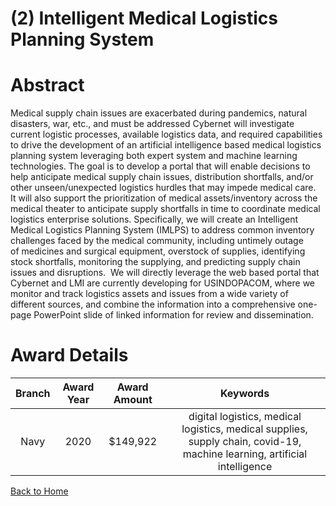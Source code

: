 
(2) Intelligent Medical Logistics Planning System
=================================================

# Abstract


Medical supply chain issues are exacerbated during pandemics, natural disasters, war, etc., and must be addressed Cybernet will investigate current logistic processes, available logistics data, and required capabilities to drive the development of an artificial intelligence based medical logistics planning system leveraging both expert system and machine learning technologies. The goal is to develop a portal that will enable decisions to help anticipate medical supply chain issues, distribution shortfalls, and/or other unseen/unexpected logistics hurdles that may impede medical care.  It will also support the prioritization of medical assets/inventory across the medical theater to anticipate supply shortfalls in time to coordinate medical logistics enterprise solutions. Specifically, we will create an Intelligent Medical Logistics Planning System (IMLPS) to address common inventory challenges faced by the medical community, including untimely outage of medicines and surgical equipment, overstock of supplies, identifying stock shortfalls, monitoring the supplying, and predicting supply chain issues and disruptions.  We will directly leverage the web based portal that Cybernet and LMI are currently developing for USINDOPACOM, where we monitor and track logistics assets and issues from a wide variety of different sources, and combine the information into a comprehensive one-page PowerPoint slide of linked information for review and dissemination.  

# Award Details

|Branch|Award Year|Award Amount|Keywords|
| :---: | :---: | :---: | :---: |
|Navy|2020|$149,922|digital logistics, medical logistics, medical supplies, supply chain, covid-19, machine learning, artificial intelligence|
  
  


[Back to Home](https://github.com/chrischow/dod_sbir_awards/JH/#2205)
